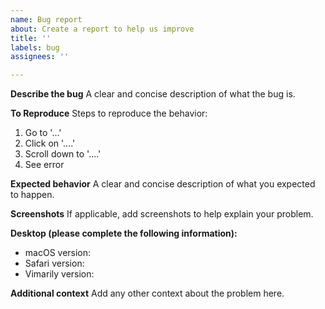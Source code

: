 ```yaml
---
name: Bug report
about: Create a report to help us improve
title: ''
labels: bug
assignees: ''

---
```


**Describe the bug**
A clear and concise description of what the bug is.

**To Reproduce**
Steps to reproduce the behavior:

1. Go to '...'
2. Click on '....'
3. Scroll down to '....'
4. See error

**Expected behavior**
A clear and concise description of what you expected to happen.

**Screenshots**
If applicable, add screenshots to help explain your problem.

**Desktop (please complete the following information):**

<!-- You can collect the versions by pasting the following script at the terminal

MACOS=$(sw_vers | grep "ProductVersion" | cut -f 2)
SAFARI=$(mdls -raw -name kMDItemVersion /Applications/Safari.app)
Vimarily=$(mdls -raw -name kMDItemVersion /Applications/Vimarily.app)

printf -- "- macOS version: %s\n- Safari version: %s\n- Vimarily version: %s\n" "$MACOS" "$SAFARI" "$VIMARILY"

-->

- macOS version:
- Safari version:
- Vimarily version:

**Additional context**
Add any other context about the problem here.
